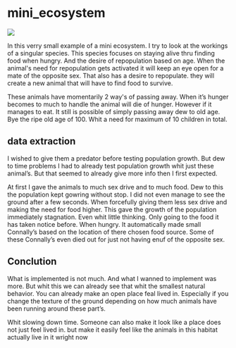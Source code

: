 # mini_ecosystem

![](https://github.com/yerko321/mini_ecosystem/blob/main/Recording%202023-01-08%20at%2019.30.26.gif)

In this verry small example of a mini ecosystem. I try to look at the workings of a singular species.
This species focuses on staying alive thru finding food when hungry. And the desire of repopulation based on age.
When the animal's need for repopulation gets activated it will keep an eye open for a mate of the opposite sex. That also has a desire to repopulate. they will create a new animal that will have to find food to survive.

These animals have momentarily 2 way's of passing away. When it’s hunger becomes to much to handle the animal will die of hunger.
However if it manages to eat. It still is possible of simply passing away dew to old age. Bye the ripe old age of 100. Whit a need for maximum of 10 children in total.

## data extraction

I wished to give them a predator before testing population growth. But dew to time problems I had to already test population growth whit just these animal’s. But that seemed to already give more info then I first expected.

At first I gave the animals to much sex drive and to much food. Dew to this the population kept gowring without stop. I did not even manage to see the ground after a few seconds.
When forcefully giving them less sex drive and making the need for food higher. This gave the growth of the population immediately stagnation.
Even whit little thinking. Only going to the food it has taken notice before. When hungry. It automatically made small Connally’s based on the location of there chosen food source. 
Some of these Connally’s even died out for just not having enuf of the opposite sex.

## Conclution
What is implemented is not much. And what I wanned to implement was more. But whit this we can already see that whit the smallest natural behavior. You can already make an open place feal lived in. Especially if you change the texture of the ground depending on how much animals have been running around these part’s.

Whit slowing down time. Someone can also make it look like a place does not just feel lived in. but make it easily feel like the animals in this habitat actually live in it wright now
